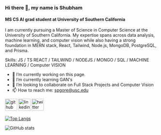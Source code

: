 ### Hi there 👋, my name is Shubham
#### MS CS AI grad student at University of Southern California
I am currently pursuing a Master of Science in Computer Science at the University of Southern California. My expertise spans across data analysis, machine learning, and computer vision while also having a strong foundation in MERN stack, React, Tailwind, Node.js, MongoDB, PostgreSQL, and Prisma.

Skills: JS /  TS  REACT / TAILWIND / NODEJS / MONGO / SQL / MACHINE LEARNING / Computer VISION

- 🔭 I’m currently working on this page. 
- 🌱 I’m currently learning GAN's 
- 👯 I’m looking to collaborate on Full Stack Projects and Computer Vision 
- 📫 How to reach me: spgore@usc.edu 


[<img src='https://cdn.jsdelivr.net/npm/simple-icons@3.0.1/icons/github.svg' alt='github' height='40'>](https://github.com/shubhamgore2468)  [<img src='https://cdn.jsdelivr.net/npm/simple-icons@3.0.1/icons/linkedin.svg' alt='linkedin' height='40'>](https://www.linkedin.com/in/https://www.linkedin.com/in/shubham-gore-b36612118//)  [<img src='https://cdn.jsdelivr.net/npm/simple-icons@3.0.1/icons/twitter.svg' alt='twitter' height='40'>](https://twitter.com/https://x.com/goreshubham1821)  

[![Top Langs](https://github-readme-stats.vercel.app/api/top-langs/?username=shubhamgore2468)](https://github.com/anuraghazra/github-readme-stats)

![GitHub stats](https://github-readme-stats.vercel.app/api?username=shubhamgore2468&show_icons=true)  

